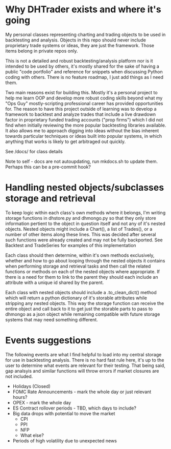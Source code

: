 # Why DHTrader exists and where it's going

My personal classes representing charting and trading objects to be used in backtesting and analysis.  Objects in this repo should never include proprietary trade systems or ideas, they are just the framework.  Those items belong in private repos only.

This is not a detailed and robust backtesting/analysis platform nor is it intended to be used by others, it's mostly shared for the sake of having a public "code portfolio" and reference for snippets when discussing Python coding with others.  There is no feature roadmap, I just add things as I need them.

Two main reasons exist for building this.  Mostly it's a personal project to help me learn OOP and develop more robust coding skills beyond what my "Ops Guy" mostly-scripting professional career has provided opportunities for.  The reason to have this project outside of learning was to develop a framework to backtest and analyze trades that include a live drawdown factor in proprietary funded trading accounts ("prop firms") which I did not find when initially reviewing the more popular backtesting libraries available.  It also allows me to approach digging into ideas without the bias inherent towards particular techniques or ideas built into popular systems, in which anything that works is likely to get arbitraged out quickly.

See /docs/ for class details

Note to self - docs are not autoupdating, run mkdocs.sh to update them.  Perhaps this can be a pre-commit hook?

# Handling nested objects/subclasses storage and retrieval

To keep logic within each class's own methods where it belongs, I'm writing storage functions in dhstore.py and dhmongo.py so that they only store information pertient to the object in question itself and not any of it's nested objects.  Nested objects might include a Chart(), a list of Trades(), or a number of other items along these lines.  This was decided after several such functions were already created and may not be fully backported.  See Backtest and TradeSeries for examples of this implementation

Each class should then determine, within it's own methods exclusively, whether and how to go about looping through the nested objects it contains when performing storage and retrieval tasks and then call the related functions or methods on each of the nested objects where appropriate.  If there is a need for them to link to the parent they should each include an attribute with a unique id shared by the parent.

Each class with nested objects should include a .to_clean_dict() method which will return a python dictionary of it's storable attributes while stripping any nested objects.  This way the storage function can receive the entire object and call back to it to get just the storable parts to pass to dhmongo as a json object while remaining compatible with future storage systems that may need something different.

# Events suggestions

The following events are what I find helpful to load into my central storage for use in backtesting analysis.  There is no hard fast rule here, it's up to the user to determine what events are relevant for their testing.  That being said, gap analsyis and similar functions will throw errors if market closures are not included.

* Holidays (Closed)
* FOMC Rate Announcements - mark the whole day or just relevant hours?
* OPEX - mark the whole day
* ES Contract rollover periods - TBD, which days to include?
* Big data drops with potential to move the market
  * CPI
  * PPI
  * NFP
  * What else?
* Periods of high volatility due to unexpected news
